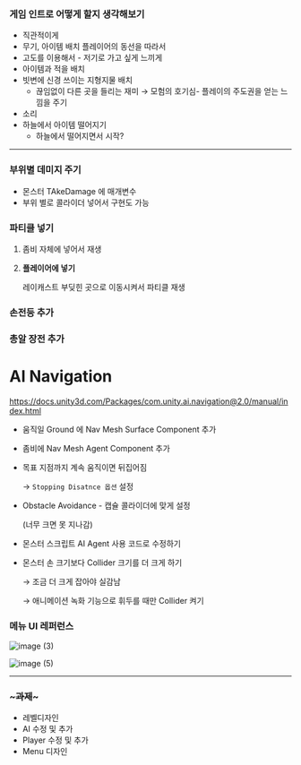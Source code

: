 ### 게임 인트로 어떻게 할지 생각해보기

- 직관적이게
- 무기, 아이템 배치 플레이어의 동선을 따라서
- 고도를 이용해서 - 저기로 가고 싶게 느끼게
- 아이템과 적을 배치
- 빗변에 신경 쓰이는 지형지물 배치
    - 끊임없이 다른 곳을 들리는 재미 → 모험의 호기심- 플레이의 주도권을 얻는 느낌을 주기
- 소리
- 하늘에서 아이템 떨어지기
    - 하늘에서 떨어지면서 시작?

---

### 부위별 데미지 주기

- 몬스터 TAkeDamage 에 매개변수
- 부위 별로 콜라이더 넣어서 구현도 가능

### 파티클 넣기

1. 좀비 자체에 넣어서 재생
2. **플레이어에 넣기**
    
    레이캐스트 부딪힌 곳으로 이동시켜서 파티클 재생
    

### 손전등 추가

### 총알 장전 추가

# AI Navigation

https://docs.unity3d.com/Packages/com.unity.ai.navigation@2.0/manual/index.html

- 움직일 Ground 에 Nav Mesh Surface Component 추가
- 좀비에 Nav Mesh Agent Component 추가

- 목표 지점까지 계속 움직이면 뒤집어짐
    
    → `Stopping Disatnce 옵션` 설정
    
- Obstacle Avoidance - 캡슐 콜라이더에 맞게 설정
    
    (너무 크면 못 지나감)
    

- 몬스터 스크립트 AI Agent 사용 코드로 수정하기

- 몬스터 손 크기보다 Collider 크기를 더 크게 하기
    
    → 조금 더 크게 잡아야 실감남
    
    → 애니메이션 녹화 기능으로 휘두를 때만 Collider 켜기 
    

### 메뉴 UI 레퍼런스

![image (3)](https://github.com/user-attachments/assets/52ff8b97-1e19-47d8-9381-d90161873310)

![image (5)](https://github.com/user-attachments/assets/6bfd735b-e54c-4647-88ee-f3e081d79124)


---

### ~~~과제~~~

- 레벨디자인
- AI 수정 및 추가
- Player 수정 및 추가
- Menu 디자인
